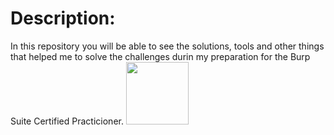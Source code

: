 # Description:
In this repository you will be able to see the solutions, tools and other things that helped me to solve the challenges durin my preparation for the Burp Suite Certified Practicioner.
<img src="https://miro.medium.com/max/1000/1*x0AIPp-eimRlOxkxzVB6sw.gif" width="100"/>
